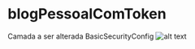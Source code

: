 # blogPessoalComToken
Camada a ser alterada BasicSecurityConfig
![alt text](https://i.imgur.com/P0rd1om.png)
